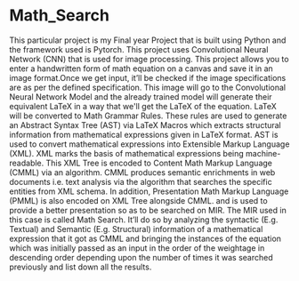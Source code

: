 # Math_Search
This particular project is my Final year Project that is built using Python and the framework used is Pytorch. This project uses Convolutional Neural Network (CNN) that is used for image processing. This project allows you to enter a handwritten form of math equation on a canvas and save it in an image format.Once we get input, it’ll be checked if the image specifications are as per the defined specification. This image will go to the Convolutional Neural Network Model and the already trained model will generate their equivalent LaTeX in a way that we'll get the LaTeX of the equation. LaTeX will be converted to Math Grammar Rules. These rules are used to generate an Abstract Syntax Tree (AST) via LaTeX Macros which extracts structural information from mathematical expressions given in LaTeX format. AST is used to convert mathematical expressions into Extensible Markup Language (XML). XML marks the basis of mathematical expressions being machine-readable. This XML Tree is encoded to Content Math Markup Language (CMML) via an algorithm. CMML produces semantic enrichments in web documents i.e. text analysis via the algorithm that searches the specific entities from XML schema. In addition, Presentation Math Markup Language (PMML) is also encoded on XML Tree alongside CMML. and is used to provide a better presentation so as to be searched on MIR. The MIR used in this case is called Math Search. It’ll do so by analyzing the syntactic (E.g. Textual) and Semantic (E.g. Structural) information of a mathematical expression that it got as CMML and bringing the instances of the equation which was initially passed as an input in the order of the weightage in descending order depending upon the number of times it was searched previously and list down all the results.
